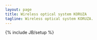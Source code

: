 ```yaml
---
layout: page
title: Wireless optical system KORUZA
tagline: Wireless optical system KORUZA.
---
```

{% include JB/setup %}
